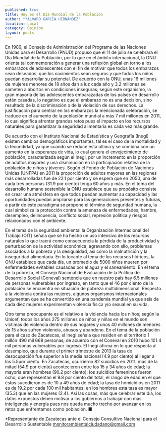 ```yaml
---
published: true
title: Hoy es el Día Mundial de la Población
author: "*ÁLVARO GARCÍA HERNÁNDEZ"
location: Local
category: Opinión
layout: posts
---
```


En 1989, el Consejo de Administración del Programa de las Naciones Unidas para el Desarrollo (PNUD) propuso que el 11 de julio se celebrara el Día Mundial de la Población, por lo que en el ámbito internacional, la ONU orienta tal conmemoración a generar una reflexión global en torno a los embarazos de adolescentes con el fin de motivar que todos los embarazos sean deseados, que los nacimientos sean seguros y que todos los niños puedan desarrollar su potencial. De acuerdo con la ONU, unas 16 millones de mujeres menores de 18 años dan a luz cada año y 3.2 millones se someten a abortos en condiciones inseguras; según este organismo, la gran mayoría de las adolescentes embarazadas de los países en desarrollo están casadas, lo negativo es que el embarazo no es una decisión, sino resultado de la discriminación o de la violación de sus derechos. La justificación para centrar en los embarazos la mencionada celebración, se traduce en el aumento de la población mundial a más 7 mil millones en 2011, lo cual significa afrontar grandes retos pues el impacto en los recursos naturales para garantizar la seguridad alimentaria es cada vez más grande. 

De acuerdo con el Instituto Nacional de Estadística y Geografía (Inegi) existen cambios demográficos importantes, tal es el caso de la mortalidad y la fecundidad, ya que cuando se reduce ésta última y se combina con un aumento en la esperanza de vida, lo cual genera el envejecimiento de población, caracterizada según el Inegi, por un incremento en la proporción de adultos mayores y una disminución en la participación relativa de la población de niños y jóvenes. Según el Fondo de Población de Naciones Unidas (UNFPA) en 2011 la proporción de adultos mayores en las regiones más desarrolladas fue de 22.1 por ciento y se espera que en 2050, una de cada tres personas (31.9 por ciento) tenga 60 años y más. En el tema del desarrollo humano sostenible la ONU establece que su propósito consiste en crear una atmósfera en que todos puedan aumentar su capacidad y las oportunidades puedan ampliarse para las generaciones presentes y futuras, a partir de este paradigma se propone el término de seguridad humana, la cual simboliza la protección contra la amenaza de enfermedades, hambre, desempleo, delincuencia, conflicto social, represión política y riesgos relacionados con el ambiente. 

En el tema de la seguridad ambiental la Organización Internacional del Trabajo (OIT) señala que se ha hecho un uso intensivo de los recursos naturales lo que traerá como consecuencia la pérdida de la productividad y perturbación de la actividad económica, agravando con ello, problemas asociados a la pobreza y la desigualdad, así como la malnutrición y la inseguridad alimentaria. En lo tocante al tema de los recursos hídricos, la ONU establece que cada día, un promedio de 5000 niños mueren por enfermedades evitables causadas por el agua y el saneamiento. En el tema de la pobreza, el Consejo Nacional de Evaluación de la Política de Desarrollo Social (Coneval) sentencia que en nuestro país hay 6.5 millones de personas vulnerables por ingreso, en tanto que el 46 por ciento de la población se encuentra en situación de pobreza multidimensional. Respecto a la violencia contra las mujeres, algunos organismos internacionales argumentan que se ha convertido en una pandemia mundial ya que seis de cada diez mujeres experimentan violencia física y/o sexual en su vida. 

Otro tema preocupante es el relativo a la violencia hacia los niños; según la Unicef, todos los años 275 millones de niños y niñas en el mundo son víctimas de violencia dentro de sus hogares y unos 40 millones de menores de 15 años sufren violencia, abusos y abandono. En el tema de la población para el caso de Zacatecas, el Inegi señala que residen en el territorio 1 millón 490 mil 668 personas; de acuerdo con el Coneval en 2010 hubo 101.4 mil personas vulnerables por ingreso. El Inegi afirma en lo que respecta al desempleo, que durante el primer trimestre de 2013 la tasa de desocupación fue superior a la media nacional (4.9 por ciento) al llegar a los 5.5por ciento. En Zacatecas, ocurrieron 82 suicidios en 2011, más de la mitad (54.9 por ciento) acontecieron entre los 15 y 34 años de edad; la mayoría eran hombres (90.2 por ciento); los suicidios femeninos fueron ocho, que representan el 9.8 por ciento del total, el rango de edad en el que éstos sucedieron  es de 10 a 49 años de edad; la tasa de homicidios en 2011 es de 19.2 por cada 100 mil habitantes; en los hombres esta tasa es mayor (35.3) que en las mujeres (2.4). Así las cosas, más que celebrar este día, los datos expuestos deben motivar a los gobiernos a trabajar con más inteligencia y energía pues nos queda mucho trecho por avanzar en los retos que enfrentamos como población. ■

*Representante de Zacatecas ante el 
Consejo Consultivo Nacional para el Desarrollo Sustentable
monitorambientalciudadano@gmail.com
